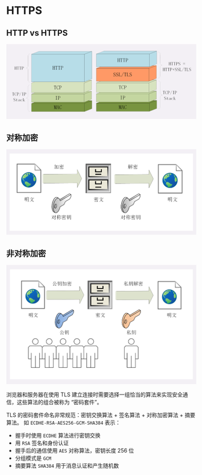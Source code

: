 # HTTPS

## HTTP vs HTTPS

<img src="./assets/http-vs-https.png">

## 对称加密

<img src="./assets/对称加密.png">

## 非对称加密

<img src="./assets/非对称加密.png">

浏览器和服务器在使用 TLS 建立连接时需要选择一组恰当的算法来实现安全通信，这些算法的组合被称为 “密码套件”。

TLS 的密码套件命名非常规范：密钥交换算法 + 签名算法 + 对称加密算法 + 摘要算法。
如 `ECDHE-RSA-AES256-GCM-SHA384` 表示：

- 握手时使用 `ECDHE` 算法进行密钥交换
- 用 `RSA` 签名和身份认证
- 握手后的通信使用 `AES` 对称算法，密钥长度 256 位
- 分组模式是 `GCM`
- 摘要算法 `SHA384` 用于消息认证和产生随机数

